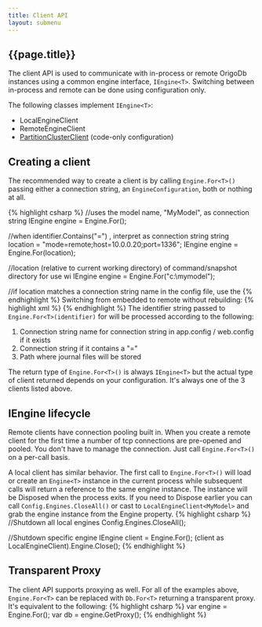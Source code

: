 ```yaml
---
title: Client API
layout: submenu
---
```

## {{page.title}}
The client API is used to communicate with in-process or remote OrigoDb instances using a common engine interface, `IEngine<T>`. Switching between in-process and remote can be done using configuration only.

The following classes implement `IEngine<T>`:
* LocalEngineClient
* RemoteEngineClient
* [PartitionClusterClient](../partition-client/) (code-only configuration)

## Creating a client
The recommended way to create a client is by calling `Engine.For<T>()` passing either a connection string, an `EngineConfiguration`, both or nothing at all.

{% highlight csharp %}
//uses the model name, "MyModel", as connection string
IEngine engine = Engine.For<MyModel>();

//when identifier.Contains("=") , interpret as connection string
string location = "mode=remote;host=10.0.0.20;port=1336";
IEngine engine = Engine.For<MyModel>(location);

//location (relative to current working directory) of command/snapshot directory for use wi
IEngine engine = Engine.For<MyModel>("c:\\mymodel");

//if location matches a connection string name in the config file, use the
{% endhighlight %}
Switching from embedded to remote without rebuilding:
{% highlight xml %}
<connectionStrings>
  <add name="MyModel" connectionString="mode=remote;host=10.0.0.20"/>
</connectionStrings>
{% endhighlight %}
The identifier string passed to `Engine.For<T>(identifier)` for will be processed according to the following:
1. Connection string name for connection string in app.config / web.config if it exists
1. Connection string if it contains a "="
1. Path where journal files will be stored

The return type of `Engine.For<T>()` is always `IEngine<T>` but the actual type of client returned depends on your configuration. It's always one of the 3 clients listed above.


## IEngine lifecycle
Remote clients have connection pooling built in. When you create a remote client for the first time a number of
tcp connections are pre-opened and pooled. You don't have to manage the connection. Just call `Engine.For<T>()` on a per-call basis.

A local client has similar behavior. The first call to `Engine.For<T>()` will load or create an `Engine<T>` instance in the current process
while subsequent calls will return a reference to the same engine instance. The instance will be Disposed when the process exits. If you need to Dispose earlier you can call `Config.Engines.CloseAll()` or cast to `LocalEngineClient<MyModel>` and grab the engine instance from the Engine property.
{% highlight csharp %}
//Shutdown all local engines
Config.Engines.CloseAll();

//Shutdown specific engine
IEngine client = Engine.For<MyModel>();
(client as LocalEngineClient<MyModel>).Engine.Close();
{% endhighlight %}
## Transparent Proxy
The client API supports proxying as well. For all of the examples above, `Engine.For<T>` can be replaced with `Db.For<T>` returning a transparent proxy. It's equivalent to the following:
{% highlight csharp %}
var engine = Engine.For<MyModel>();
var db = engine.GetProxy();
{% endhighlight %}
